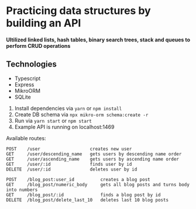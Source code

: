 # Practicing data structures by building an API

#### Ultilized linked lists, hash tables, binary search trees, stack and queues to perform CRUD operations

## Technologies

- Typescript
- Express
- MikroORM
- SQLite

1. Install dependencies via `yarn` or `npm install`
2. Create DB schema via `npx mikro-orm schema:create -r`
3. Run via `yarn start` or `npm start`
4. Example API is running on localhost:1469

Available routes:

```
POST    /user                   creates new user
GET     /user/descending_name   gets users by descending name order
GET     /user/ascending_name    gets users by ascending name order
GET     /user/:id               finds user by id
DELETE  /user/:id               deletes user by id
```

```
POST    /blog_post:user_id          creates a blog post
GET     /blog_post/numeric_body     gets all blog posts and turns body into numbers
GET     /blog_post/:id              finds a blog post by id
DELETE  /blog_post/delete_last_10   deletes last 10 blog posts
```
